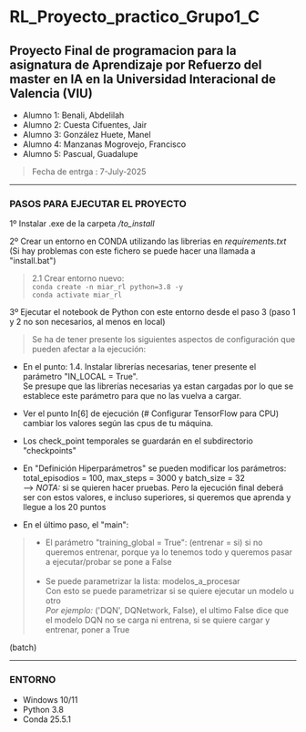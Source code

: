 # RL_Proyecto_practico_Grupo1_C
## Proyecto Final de programacion para la asignatura de **Aprendizaje por Refuerzo** del master en IA en la Universidad Interacional de Valencia (VIU)

* Alumno 1: Benali, Abdelilah 
* Alumno 2: Cuesta Cifuentes, Jair 
* Alumno 3: González Huete, Manel
* Alumno 4: Manzanas Mogrovejo, Francisco
* Alumno 5: Pascual, Guadalupe

> Fecha de entrga : 7-July-2025

-----

### PASOS PARA EJECUTAR EL PROYECTO
1º Instalar .exe de la carpeta */to_install*

2º Crear un entorno en CONDA utilizando las librerias en *requirements.txt*
<br>(Si hay problemas con este fichero se puede hacer una llamada a "install.bat")
<br>
>2.1 Crear entorno nuevo:<br>
>`conda create -n miar_rl python=3.8 -y`<br>
>`conda activate miar_rl`<br>


3º Ejecutar el notebook de Python con este entorno desde el paso 3 (paso 1 y 2 no son necesarios, al menos en local)

> Se ha de tener presente los siguientes aspectos de configuración que pueden afectar a la ejecución:
- En el punto: 1.4. Instalar librerías necesarias, tener presente el parámetro "IN_LOCAL = True". <br>Se presupe que las librerías necesarias ya estan cargadas por lo que se establece este parámetro para que no las vuelva a cargar.

- Ver el punto In[6] de ejecución (# Configurar TensorFlow para CPU) cambiar los valores según las cpus de tu máquina.

- Los check_point temporales se guardarán en el subdirectorio "checkpoints"

- En "Definición Hiperparámetros" se pueden modificar los parámetros: total_episodios = 100, max_steps = 3000 y batch_size = 32 <br>--> *NOTA:* si se quieren hacer pruebas. Pero la ejecución final deberá ser con estos valores, e incluso superiores, si queremos que aprenda y llegue a los 20 puntos

- En el último paso, el "main":
> * El parámetro  "training_global = True": (entrenar = si) si no queremos entrenar, porque ya lo tenemos todo y queremos pasar a ejecutar/probar se pone a False<br><br>
> * Se puede parametrizar la lista: modelos_a_procesar <br> Con esto se puede parametrizar si se quiere ejecutar un modelo u otro<br>
*Por ejemplo:*  ('DQN', DQNetwork, False), el ultimo False dice que el modelo DQN no se carga ni entrena, si se quiere cargar y entrenar, poner a True
 

 (batch)


------

### ENTORNO
- Windows 10/11
- Python 3.8
- Conda 25.5.1